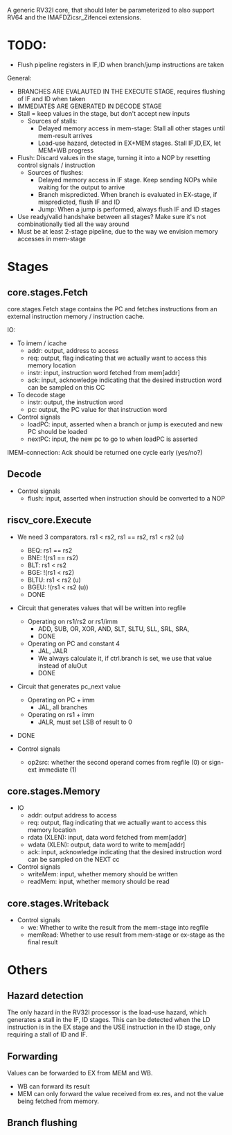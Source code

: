 A generic RV32I core, that should later be parameterized to also support RV64 and the IMAFDZicsr_Zifencei extensions.

# TODO:
- Flush pipeline registers in IF,ID when branch/jump instructions are taken

General:
- BRANCHES ARE EVALAUTED IN THE EXECUTE STAGE, requires flushing of IF and ID when taken
- IMMEDIATES ARE GENERATED IN DECODE STAGE
- Stall = keep values in the stage, but don't accept new inputs
  - Sources of stalls:
    - Delayed memory access in mem-stage: Stall all other stages until mem-result arrives
    - Load-use hazard, detected in EX+MEM stages. Stall IF,ID,EX, let MEM+WB progress
- Flush: Discard values in the stage, turning it into a NOP by resetting control signals / instruction
  - Sources of flushes:
    - Delayed memory access in IF stage. Keep sending NOPs while waiting for the output to arrive
    - Branch mispredicted. When branch is evaluated in EX-stage, if mispredicted, flush IF and ID
    - Jump: When a jump is performed, always flush IF and ID stages
- Use ready/valid handshake between all stages? Make sure it's not combinationally tied all the way around
- Must be at least 2-stage pipeline, due to the way we envision memory accesses in mem-stage

# Stages
## core.stages.Fetch
core.stages.Fetch stage contains the PC and fetches instructions from an external instruction memory / instruction cache.

IO:
- To imem / icache
  - addr: output, address to access
  - req: output, flag indicating that we actually want to access this memory location
  - instr: input, instruction word fetched from mem[addr]
  - ack: input, acknowledge indicating that the desired instruction word can be sampled on this CC
- To decode stage
  - instr: output, the instruction word
  - pc: output, the PC value for that instruction word
- Control signals
  - loadPC: input, asserted when a branch or jump is executed and new PC should be loaded
  - nextPC: input, the new pc to go to when loadPC is asserted

IMEM-connection: Ack should be returned one cycle early (yes/no?)

## Decode
- Control signals
  - flush: input, asserted when instruction should be converted to a NOP

## riscv_core.Execute
- We need 3 comparators. rs1 < rs2, rs1 == rs2, rs1 < rs2 (u)
  - BEQ: rs1 == rs2
  - BNE: !(rs1 == rs2)
  - BLT: rs1 < rs2
  - BGE: !(rs1 < rs2)
  - BLTU: rs1 < rs2 (u)
  - BGEU: !(rs1 < rs2 (u))
  - DONE

- Circuit that generates values that will be written into regfile
  - Operating on rs1/rs2 or rs1/imm
    - ADD, SUB, OR, XOR, AND, SLT, SLTU, SLL, SRL, SRA, 
    - DONE
  - Operating on PC and constant 4
    - JAL, JALR
    - We always calculate it, if ctrl.branch is set, we use that value instead of aluOut
    - DONE


- Circuit that generates pc_next value
  - Operating on PC + imm
    - JAL, all branches
  - Operating on rs1 + imm
    - JALR, must set LSB of result to 0
- DONE

- Control signals
  - op2src: whether the second operand comes from regfile (0) or sign-ext immediate (1)

## core.stages.Memory

- IO
  - addr: output address to access
  - req: output, flag indicating that we actually want to access this memory location
  - rdata (XLEN): input, data word fetched from mem[addr]
  - wdata (XLEN): output, data word to write to mem[addr]
  - ack: input, acknowledge indicating that the desired instruction word can be sampled on the NEXT cc
- Control signals
  - writeMem: input, whether memory should be written
  - readMem: input, whether memory should be read

## core.stages.Writeback
- Control signals
  - we: Whether to write the result from the mem-stage into regfile
  - memRead: Whether to use result from mem-stage or ex-stage as the final result

# Others
## Hazard detection
The only hazard in the RV32I processor is the load-use hazard, which generates a stall in the IF, ID stages.
This can be detected when the LD instruction is in the EX stage and the USE instruction in the ID stage, only requiring a stall of ID
and IF.

## Forwarding
Values can be forwarded to EX from MEM and WB. 
- WB can forward its result
- MEM can only forward the value received from ex.res, and not the value being fetched from memory. 

## Branch flushing
